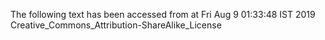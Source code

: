 The following text has been accessed from at Fri Aug 9 01:33:48 IST 2019
Creative_Commons_Attribution-ShareAlike_License
